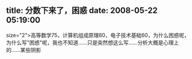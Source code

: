 title: 分数下来了，困惑
date: 2008-05-22 05:19:00
---

 size="2">高等数学75，计算机组成原理80，电子技术基础60，为什么困惑呢，为什么写"困惑"呢，我也不知道……只是突然想这么写……分析大概是心理上的……某些阴影
